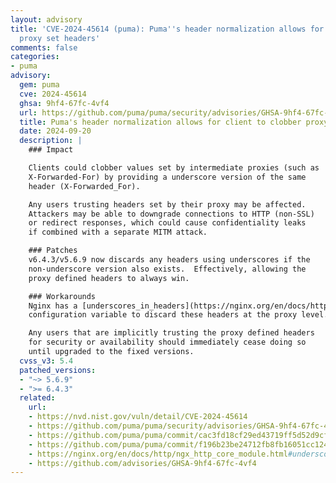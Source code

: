 ```yaml
---
layout: advisory
title: 'CVE-2024-45614 (puma): Puma''s header normalization allows for client to clobber
  proxy set headers'
comments: false
categories:
- puma
advisory:
  gem: puma
  cve: 2024-45614
  ghsa: 9hf4-67fc-4vf4
  url: https://github.com/puma/puma/security/advisories/GHSA-9hf4-67fc-4vf4
  title: Puma's header normalization allows for client to clobber proxy set headers
  date: 2024-09-20
  description: |
    ### Impact

    Clients could clobber values set by intermediate proxies (such as
    X-Forwarded-For) by providing a underscore version of the same
    header (X-Forwarded_For).

    Any users trusting headers set by their proxy may be affected.
    Attackers may be able to downgrade connections to HTTP (non-SSL)
    or redirect responses, which could cause confidentiality leaks
    if combined with a separate MITM attack.

    ### Patches
    v6.4.3/v5.6.9 now discards any headers using underscores if the
    non-underscore version also exists.  Effectively, allowing the
    proxy defined headers to always win.

    ### Workarounds
    Nginx has a [underscores_in_headers](https://nginx.org/en/docs/http/ngx_http_core_module.html#underscores_in_headers)
    configuration variable to discard these headers at the proxy level.

    Any users that are implicitly trusting the proxy defined headers
    for security or availability should immediately cease doing so
    until upgraded to the fixed versions.
  cvss_v3: 5.4
  patched_versions:
  - "~> 5.6.9"
  - ">= 6.4.3"
  related:
    url:
    - https://nvd.nist.gov/vuln/detail/CVE-2024-45614
    - https://github.com/puma/puma/security/advisories/GHSA-9hf4-67fc-4vf4
    - https://github.com/puma/puma/commit/cac3fd18cf29ed43719ff5d52d9cfec215f0a043
    - https://github.com/puma/puma/commit/f196b23be24712fb8fb16051cc124798cc84f70e
    - https://nginx.org/en/docs/http/ngx_http_core_module.html#underscores_in_headers
    - https://github.com/advisories/GHSA-9hf4-67fc-4vf4
---
```

